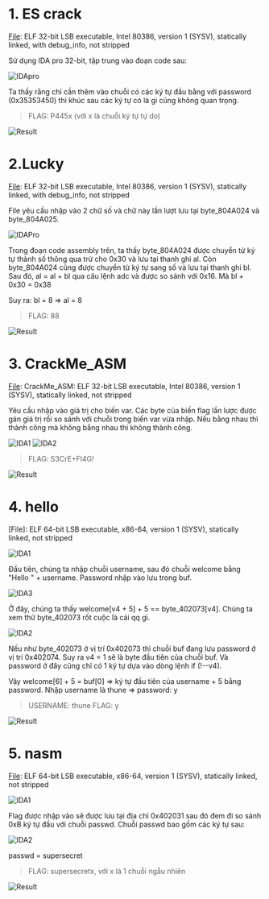 # 1. ES crack
[File](https://github.com/thune-work/Release_1/tree/main/File/ES%20crack): ELF 32-bit LSB executable, Intel 80386, version 1 (SYSV), statically linked, with debug_info, not stripped

Sử dụng IDA pro 32-bit, tập trung vào đoạn code sau:

![IDApro](https://github.com/thune-work/Release_1/blob/main/Image/ES%20crack/IDApro.PNG)

Ta thấy rằng chỉ cần thêm vào chuỗi có các ký tự đầu bằng với password (0x35353450) thì khúc sau các ký tự có là gì cũng không quan trọng.

>FLAG: P445x (với x là chuỗi ký tự tự do)

![Result](https://github.com/thune-work/Release_1/blob/main/Image/ES%20crack/Result.PNG)

# 2.Lucky
[File](https://github.com/thune-work/Release_1/tree/main/File/Lucky):  ELF 32-bit LSB executable, Intel 80386, version 1 (SYSV), statically linked, with debug_info, not stripped

File yêu cầu nhập vào 2 chữ số và chữ này lần lượt lưu tại byte_804A024 và byte_804A025.

![IDAPro](https://github.com/thune-work/Release_1/blob/main/Image/Lucky/IDAPro.PNG)

Trong đoạn code assembly trên, ta thấy byte_804A024 được chuyển từ ký tự thành số thông qua trừ cho 0x30 và lưu tại thanh ghi al. Còn byte_804A024 cũng được chuyển từ ký tự sang số và lưu tại thanh ghi bl. Sau đó, al = al + bl qua câu lệnh adc và được so sánh với 0x16. Mà bl + 0x30 = 0x38

Suy ra: bl = 8 => al = 8

>FLAG: 88

![Result](https://github.com/thune-work/Release_1/blob/main/Image/Lucky/Result.PNG)

# 3. CrackMe_ASM
[File](https://github.com/thune-work/Release_1/tree/main/File/CrackMe_ASM): CrackMe_ASM: ELF 32-bit LSB executable, Intel 80386, version 1 (SYSV), statically linked, not stripped

Yêu cầu nhập vào giá trị cho biến var. Các byte của biến flag lần lược được gán giá trị rồi so sánh với chuỗi trong biến var vừa nhập. Nếu bằng nhau thì thành công mà không bằng nhau thì không thành công.

![IDA1](https://github.com/thune-work/Release_1/blob/main/Image/CrackMe_ASM/IDA1.PNG)
![IDA2](https://github.com/thune-work/Release_1/blob/main/Image/CrackMe_ASM/IDA2.PNG)

>FLAG: S3CrE+Fl4G!

![Result](https://github.com/thune-work/Release_1/blob/main/Image/CrackMe_ASM/Result.PNG)

# 4. hello
[File]: ELF 64-bit LSB executable, x86-64, version 1 (SYSV), statically linked, not stripped

![IDA1](https://github.com/thune-work/Release_1/blob/main/Image/hello/IDA1.PNG)

Đầu tiên, chúng ta nhập chuỗi username, sau đó chuỗi welcome bằng "Hello " + username. Password nhập vào lưu trong buf.

![IDA3](https://github.com/thune-work/Release_1/blob/main/Image/hello/IDA3.PNG)

Ở đây, chúng ta thấy welcome[v4 + 5] + 5 == byte_402073[v4]. Chúng ta xem thử byte_402073 rốt cuộc là cái qq gì.

![IDA2](https://github.com/thune-work/Release_1/blob/main/Image/hello/IDA2.PNG)

Nếu như byte_402073 ở vị trí 0x402073 thì chuỗi buf đang lưu password ở vị trí 0x402074. Suy ra v4 = 1 sẽ là byte đầu tiên của chuỗi buf. Và password ở đây cũng chỉ có 1 ký tự dựa vào dòng lệnh if (!--v4).

Vậy welcome[6] + 5 = buf[0] => ký tự đầu tiên của username + 5 bằng password. Nhập username là thune => password: y

>USERNAME: thune FLAG: y

![Result](https://github.com/thune-work/Release_1/blob/main/Image/hello/Result.PNG)

# 5. nasm
[File](https://github.com/thune-work/Release_1/tree/main/File/nasm): ELF 64-bit LSB executable, x86-64, version 1 (SYSV), statically linked, not stripped

![IDA1](https://github.com/thune-work/Release_1/blob/main/Image/nasm/IDA1.PNG)

Flag được nhập vào sẽ được lưu tại địa chỉ 0x402031 sau đó đem đi so sánh 0xB ký tự đầu với chuỗi passwd. Chuỗi passwd bao gồm các ký tự sau:

![IDA2](https://github.com/thune-work/Release_1/blob/main/Image/nasm/IDA2.PNG)

passwd = supersecret

> FLAG: supersecretx, với x là 1 chuỗi ngẫu nhiên

![Result](https://github.com/thune-work/Release_1/blob/main/Image/nasm/Result.PNG)

